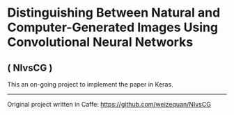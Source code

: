 # Distinguishing Between Natural and Computer-Generated Images Using Convolutional Neural Networks
## ( NIvsCG )

This an on-going project to implement the paper in Keras.

----------------------------------------

Original project written in Caffe: https://github.com/weizequan/NIvsCG
